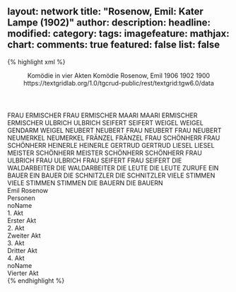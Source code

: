 layout: network
title: "Rosenow, Emil: Kater Lampe (1902)"
author:
description:
headline:
modified:
category:
tags:
imagefeature:
mathjax:
chart:
comments: true
featured: false
list: false
---
{% highlight xml %}
<?xml-model href="https://raw.githubusercontent.com/DLiNa/project/master/rules/lina.rnc"?><?xml-model href="https://raw.githubusercontent.com/DLiNa/project/master/rules/lina.sch"?>
<play xmlns="http://lina.digital">
  <header>
    <title>Kater Lampe</title>
    <subtitle>Komödie in vier Akten</subtitle>
    <genretitle>Komödie</genretitle>
    <author>Rosenow, Emil</author>
    <date type="print" when="1906">1906</date>
    <date type="premiere" when="1902">1902</date>
    <date type="written" when="1900">1900</date>
    <source>https://textgridlab.org/1.0/tgcrud-public/rest/textgrid:tgw6.0/data</source>
  </header>
  <personae>
    <character>
      <name>FRAU ERMISCHER</name>
      <alias xml:id="frau_ermischer">
        <name>FRAU ERMISCHER</name>
      </alias>
    </character>
    <character>
      <name>MAARI</name>
      <alias xml:id="maari">
        <name>MAARI</name>
      </alias>
    </character>
    <character>
      <name>ERMISCHER</name>
      <alias xml:id="ermischer">
        <name>ERMISCHER</name>
      </alias>
    </character>
    <character>
      <name>ULBRICH</name>
      <alias xml:id="ulbrich">
        <name>ULBRICH</name>
      </alias>
    </character>
    <character>
      <name>SEIFERT</name>
      <alias xml:id="seifert">
        <name>SEIFERT</name>
      </alias>
    </character>
    <character>
      <name>WEIGEL</name>
      <alias xml:id="weigel">
        <name>WEIGEL</name>
      </alias>
      <alias xml:id="gendarm_weigel">
        <name>GENDARM WEIGEL</name>
      </alias>
    </character>
    <character>
      <name>NEUBERT</name>
      <alias xml:id="neubert">
        <name>NEUBERT</name>
      </alias>
    </character>
    <character>
      <name>FRAU NEUBERT</name>
      <alias xml:id="frau_neubert">
        <name>FRAU NEUBERT</name>
      </alias>
    </character>
    <character>
      <name>NEUMERKEL</name>
      <alias xml:id="neumerkel">
        <name>NEUMERKEL</name>
      </alias>
    </character>
    <character>
      <name>FRÄNZEL</name>
      <alias xml:id="fränzel">
        <name>FRÄNZEL</name>
      </alias>
    </character>
    <character>
      <name>FRAU SCHÖNHERR</name>
      <alias xml:id="frau_schönherr">
        <name>FRAU SCHÖNHERR</name>
      </alias>
    </character>
    <character>
      <name>HEINERLE</name>
      <alias xml:id="heinerle">
        <name>HEINERLE</name>
      </alias>
    </character>
    <character>
      <name>GERTRUD</name>
      <alias xml:id="gertrud">
        <name>GERTRUD</name>
      </alias>
    </character>
    <character>
      <name>LIESEL</name>
      <alias xml:id="liesel">
        <name>LIESEL</name>
      </alias>
    </character>
    <character>
      <name>MEISTER SCHÖNHERR</name>
      <alias xml:id="meister_schönherr">
        <name>MEISTER SCHÖNHERR</name>
      </alias>
      <alias xml:id="schönherr">
        <name>SCHÖNHERR</name>
      </alias>
    </character>
    <character>
      <name>FRAU ULBRICH</name>
      <alias xml:id="frau_ulbrich">
        <name>FRAU ULBRICH</name>
      </alias>
    </character>
    <character>
      <name>FRAU SEIFERT</name>
      <alias xml:id="frau_seifert">
        <name>FRAU SEIFERT</name>
      </alias>
    </character>
    <character>
      <name>DIE WALDARBEITER</name>
      <alias xml:id="die_waldarbeiter">
        <name>DIE WALDARBEITER</name>
      </alias>
    </character>
    <character>
      <name>DIE LEUTE</name>
      <alias xml:id="die_leute">
        <name>DIE LEUTE</name>
      </alias>
      <alias xml:id="zurufe">
        <name>ZURUFE</name>
      </alias>
    </character>
    <character>
      <name>EIN BAUER</name>
      <alias xml:id="ein_bauer">
        <name>EIN BAUER</name>
      </alias>
    </character>
    <character>
      <name>DIE SCHNITZLER</name>
      <alias xml:id="die_schnitzler">
        <name>DIE SCHNITZLER</name>
      </alias>
    </character>
    <character>
      <name>VIELE STIMMEN</name>
      <alias xml:id="viele_stimmen">
        <name>VIELE STIMMEN</name>
      </alias>
      <alias xml:id="stimmen">
        <name>STIMMEN</name>
      </alias>
    </character>
    <character>
      <name>DIE BAUERN</name>
      <alias xml:id="die_bauern">
        <name>DIE BAUERN</name>
      </alias>
    </character>
  </personae>
  <text>
    <div>
      <head>Emil Rosenow</head>
    </div>
    <div>
      <head>Personen</head>
      <div>
        <head>noName</head>
      </div>
    </div>
    <div>
      <head>1. Akt</head>
      <div>
        <head>Erster Akt</head>
        <sp who="#frau_ermischer">
          <amount n="71" unit="speech_acts"/>
          <amount n="1241" unit="words"/>
          <amount n="43" unit="lines"/>
          <amount n="6753" unit="chars"/>
        </sp>
        <sp who="#maari">
          <amount n="16" unit="speech_acts"/>
          <amount n="125" unit="words"/>
          <amount n="11" unit="lines"/>
          <amount n="698" unit="chars"/>
        </sp>
        <sp who="#frau_ermischer #frau_neubert">
          <amount n="1" unit="speech_acts"/>
          <amount n="5" unit="words"/>
          <amount n="1" unit="lines"/>
          <amount n="22" unit="chars"/>
        </sp>
        <sp who="#ermischer">
          <amount n="104" unit="speech_acts"/>
          <amount n="1379" unit="words"/>
          <amount n="80" unit="lines"/>
          <amount n="8115" unit="chars"/>
        </sp>
        <sp who="#frau_ermischer #maari">
          <amount n="1" unit="speech_acts"/>
        </sp>
        <sp who="#ulbrich">
          <amount n="19" unit="speech_acts"/>
          <amount n="476" unit="words"/>
          <amount n="6" unit="lines"/>
          <amount n="2755" unit="chars"/>
        </sp>
        <sp who="#frau_ermischer #ermischer">
          <amount n="6" unit="speech_acts"/>
          <amount n="14" unit="words"/>
          <amount n="3" unit="lines"/>
          <amount n="93" unit="chars"/>
        </sp>
        <sp who="#frau_ermischer #ermischer">
          <amount n="3" unit="speech_acts"/>
          <amount n="7" unit="words"/>
          <amount n="1" unit="lines"/>
          <amount n="40" unit="chars"/>
        </sp>
        <sp who="#seifert">
          <amount n="28" unit="speech_acts"/>
          <amount n="356" unit="words"/>
          <amount n="13" unit="lines"/>
          <amount n="2206" unit="chars"/>
        </sp>
        <sp who="#weigel">
          <amount n="26" unit="speech_acts"/>
          <amount n="571" unit="words"/>
          <amount n="11" unit="lines"/>
          <amount n="3304" unit="chars"/>
        </sp>
        <sp who="#neubert">
          <amount n="33" unit="speech_acts"/>
          <amount n="448" unit="words"/>
          <amount n="21" unit="lines"/>
          <amount n="2601" unit="chars"/>
        </sp>
        <sp who="#frau_neubert">
          <amount n="16" unit="speech_acts"/>
          <amount n="341" unit="words"/>
          <amount n="8" unit="lines"/>
          <amount n="1909" unit="chars"/>
        </sp>
        <sp who="#frau_ermischer #frau_neubert">
          <amount n="1" unit="speech_acts"/>
        </sp>
        <sp who="#neubert #frau_neubert">
          <amount n="2" unit="speech_acts"/>
        </sp>
        <sp who="#neumerkel">
          <amount n="13" unit="speech_acts"/>
          <amount n="292" unit="words"/>
          <amount n="6" unit="lines"/>
          <amount n="1719" unit="chars"/>
        </sp>
      </div>
    </div>
    <div>
      <head>2. Akt</head>
      <div>
        <head>Zweiter Akt</head>
        <sp who="#gertrud #heinerle #fränzel #liesel">
          <amount n="1" unit="speech_acts"/>
          <amount n="102" unit="words"/>
          <amount n="16" unit="lines"/>
          <amount n="496" unit="chars"/>
        </sp>
        <sp who="#fränzel">
          <amount n="1" unit="speech_acts"/>
          <amount n="6" unit="words"/>
          <amount n="1" unit="lines"/>
          <amount n="33" unit="chars"/>
        </sp>
        <sp who="#frau_schönherr">
          <amount n="39" unit="speech_acts"/>
          <amount n="603" unit="words"/>
          <amount n="18" unit="lines"/>
          <amount n="3271" unit="chars"/>
        </sp>
        <sp who="#heinerle">
          <amount n="5" unit="speech_acts"/>
          <amount n="88" unit="words"/>
          <amount n="3" unit="lines"/>
          <amount n="446" unit="chars"/>
        </sp>
        <sp who="#gertrud">
          <amount n="9" unit="speech_acts"/>
          <amount n="67" unit="words"/>
          <amount n="8" unit="lines"/>
          <amount n="382" unit="chars"/>
        </sp>
        <sp who="#neumerkel">
          <amount n="34" unit="speech_acts"/>
          <amount n="539" unit="words"/>
          <amount n="20" unit="lines"/>
          <amount n="3062" unit="chars"/>
        </sp>
        <sp who="#frau_schönherr #frau_neubert #frau_ulbrich">
          <amount n="1" unit="speech_acts"/>
          <amount n="3" unit="words"/>
          <amount n="1" unit="lines"/>
          <amount n="13" unit="chars"/>
        </sp>
        <sp who="#ulbrich">
          <amount n="14" unit="speech_acts"/>
          <amount n="220" unit="words"/>
          <amount n="9" unit="lines"/>
          <amount n="1247" unit="chars"/>
        </sp>
        <sp who="#frau_seifert #seifert #frau_ulbrich #ulbrich #weigel #ermischer #neubert #frau_schönherr #schönherr">
          <amount n="1" unit="speech_acts"/>
        </sp>
        <sp who="#meister_schönherr">
          <amount n="1" unit="speech_acts"/>
          <amount n="19" unit="words"/>
          <amount n="123" unit="chars"/>
        </sp>
        <sp who="#schönherr">
          <amount n="40" unit="speech_acts"/>
          <amount n="624" unit="words"/>
          <amount n="26" unit="lines"/>
          <amount n="3533" unit="chars"/>
        </sp>
        <sp who="#schönherr #ulbrich">
          <amount n="1" unit="speech_acts"/>
        </sp>
        <sp who="#schönherr #frau_schönherr">
          <amount n="2" unit="speech_acts"/>
          <amount n="18" unit="words"/>
          <amount n="2" unit="lines"/>
          <amount n="89" unit="chars"/>
        </sp>
        <sp who="#neubert">
          <amount n="18" unit="speech_acts"/>
          <amount n="245" unit="words"/>
          <amount n="12" unit="lines"/>
          <amount n="1446" unit="chars"/>
        </sp>
        <sp who="#frau_neubert">
          <amount n="8" unit="speech_acts"/>
          <amount n="341" unit="words"/>
          <amount n="3" unit="lines"/>
          <amount n="1934" unit="chars"/>
        </sp>
        <sp who="#schönherr #frau_schönherr #neumerkel">
          <amount n="1" unit="speech_acts"/>
        </sp>
        <sp who="#frau_ulbrich">
          <amount n="8" unit="speech_acts"/>
          <amount n="116" unit="words"/>
          <amount n="5" unit="lines"/>
          <amount n="649" unit="chars"/>
        </sp>
        <sp who="#ermischer">
          <amount n="19" unit="speech_acts"/>
          <amount n="282" unit="words"/>
          <amount n="14" unit="lines"/>
          <amount n="1720" unit="chars"/>
        </sp>
        <sp who="#gendarm_weigel">
          <amount n="1" unit="speech_acts"/>
          <amount n="3" unit="words"/>
          <amount n="1" unit="lines"/>
          <amount n="16" unit="chars"/>
        </sp>
        <sp who="#weigel">
          <amount n="18" unit="speech_acts"/>
          <amount n="350" unit="words"/>
          <amount n="12" unit="lines"/>
          <amount n="1984" unit="chars"/>
        </sp>
        <sp who="#schönherr #frau_schönherr #neumerkel #gertrud #heinerle #fränzel #liesel">
          <amount n="1" unit="speech_acts"/>
        </sp>
        <sp who="#seifert">
          <amount n="3" unit="speech_acts"/>
          <amount n="34" unit="words"/>
          <amount n="1" unit="lines"/>
          <amount n="217" unit="chars"/>
        </sp>
      </div>
    </div>
    <div>
      <head>3. Akt</head>
      <div>
        <head>Dritter Akt</head>
        <sp who="#frau_seifert">
          <amount n="125" unit="speech_acts"/>
          <amount n="1859" unit="words"/>
          <amount n="81" unit="lines"/>
          <amount n="10033" unit="chars"/>
        </sp>
        <sp who="#ermischer">
          <amount n="12" unit="speech_acts"/>
          <amount n="203" unit="words"/>
          <amount n="9" unit="lines"/>
          <amount n="1162" unit="chars"/>
        </sp>
        <sp who="#seifert">
          <amount n="79" unit="speech_acts"/>
          <amount n="1062" unit="words"/>
          <amount n="58" unit="lines"/>
          <amount n="5953" unit="chars"/>
        </sp>
        <sp who="#frau_seifert #seifert">
          <amount n="8" unit="speech_acts"/>
          <amount n="70" unit="words"/>
          <amount n="7" unit="lines"/>
          <amount n="387" unit="chars"/>
        </sp>
        <sp who="#frau_schönherr">
          <amount n="13" unit="speech_acts"/>
          <amount n="249" unit="words"/>
          <amount n="7" unit="lines"/>
          <amount n="1337" unit="chars"/>
        </sp>
        <sp who="#neubert">
          <amount n="14" unit="speech_acts"/>
          <amount n="398" unit="words"/>
          <amount n="6" unit="lines"/>
          <amount n="2259" unit="chars"/>
        </sp>
        <sp who="#weigel">
          <amount n="66" unit="speech_acts"/>
          <amount n="1038" unit="words"/>
          <amount n="42" unit="lines"/>
          <amount n="6007" unit="chars"/>
        </sp>
        <sp who="#ulbrich">
          <amount n="24" unit="speech_acts"/>
          <amount n="368" unit="words"/>
          <amount n="18" unit="lines"/>
          <amount n="1887" unit="chars"/>
        </sp>
        <sp who="#frau_ulbrich">
          <amount n="3" unit="speech_acts"/>
          <amount n="27" unit="words"/>
          <amount n="3" unit="lines"/>
          <amount n="176" unit="chars"/>
        </sp>
        <sp who="#frau_ulbrich #ulbrich">
          <amount n="1" unit="speech_acts"/>
          <amount n="13" unit="words"/>
          <amount n="1" unit="lines"/>
          <amount n="56" unit="chars"/>
        </sp>
        <sp who="#frau_ulbrich #ulbrich #weigel">
          <amount n="2" unit="speech_acts"/>
          <amount n="35" unit="words"/>
          <amount n="1" unit="lines"/>
          <amount n="216" unit="chars"/>
        </sp>
        <sp who="#neumerkel">
          <amount n="7" unit="speech_acts"/>
          <amount n="101" unit="words"/>
          <amount n="2" unit="lines"/>
          <amount n="613" unit="chars"/>
        </sp>
        <sp who="#frau_seifert #seifert #frau_ulbrich #ulbrich #weigel #ermischer #neubert #frau_schönherr">
          <amount n="1" unit="speech_acts"/>
        </sp>
        <sp who="#frau_seifert #seifert #frau_ulbrich #ulbrich #weigel #ermischer #neubert #frau_schönherr">
          <amount n="1" unit="speech_acts"/>
          <amount n="2" unit="words"/>
          <amount n="1" unit="lines"/>
          <amount n="13" unit="chars"/>
        </sp>
      </div>
    </div>
    <div>
      <head>4. Akt</head>
      <div>
        <head>noName</head>
        <div>
          <head>Vierter Akt</head>
          <sp who="#schönherr">
            <amount n="29" unit="speech_acts"/>
            <amount n="476" unit="words"/>
            <amount n="17" unit="lines"/>
            <amount n="2736" unit="chars"/>
          </sp>
          <sp who="#frau_ulbrich">
            <amount n="6" unit="speech_acts"/>
            <amount n="81" unit="words"/>
            <amount n="4" unit="lines"/>
            <amount n="418" unit="chars"/>
          </sp>
          <sp who="#frau_ulbrich #die_waldarbeiter">
            <amount n="1" unit="speech_acts"/>
            <amount n="14" unit="words"/>
            <amount n="1" unit="lines"/>
            <amount n="68" unit="chars"/>
          </sp>
          <sp who="#ulbrich">
            <amount n="24" unit="speech_acts"/>
            <amount n="255" unit="words"/>
            <amount n="18" unit="lines"/>
            <amount n="1466" unit="chars"/>
          </sp>
          <sp who="#schönherr #ermischer #die_waldarbeiter #seifert #neubert">
            <amount n="1" unit="speech_acts"/>
            <amount n="8" unit="words"/>
            <amount n="1" unit="lines"/>
            <amount n="39" unit="chars"/>
          </sp>
          <sp who="#ermischer">
            <amount n="40" unit="speech_acts"/>
            <amount n="468" unit="words"/>
            <amount n="27" unit="lines"/>
            <amount n="2826" unit="chars"/>
          </sp>
          <sp who="#die_leute">
            <amount n="2" unit="speech_acts"/>
            <amount n="6" unit="words"/>
            <amount n="2" unit="lines"/>
            <amount n="28" unit="chars"/>
          </sp>
          <sp who="#seifert">
            <amount n="8" unit="speech_acts"/>
            <amount n="103" unit="words"/>
            <amount n="5" unit="lines"/>
            <amount n="547" unit="chars"/>
          </sp>
          <sp who="#ein_bauer">
            <amount n="1" unit="speech_acts"/>
            <amount n="16" unit="words"/>
            <amount n="114" unit="chars"/>
          </sp>
          <sp who="#neubert">
            <amount n="30" unit="speech_acts"/>
            <amount n="592" unit="words"/>
            <amount n="13" unit="lines"/>
            <amount n="3552" unit="chars"/>
          </sp>
          <sp who="#die_schnitzler">
            <amount n="1" unit="speech_acts"/>
            <amount n="17" unit="words"/>
            <amount n="1" unit="lines"/>
            <amount n="87" unit="chars"/>
          </sp>
          <sp who="#zurufe">
            <amount n="1" unit="speech_acts"/>
            <amount n="4" unit="words"/>
            <amount n="1" unit="lines"/>
            <amount n="29" unit="chars"/>
          </sp>
          <sp who="#weigel">
            <amount n="33" unit="speech_acts"/>
            <amount n="582" unit="words"/>
            <amount n="16" unit="lines"/>
            <amount n="3529" unit="chars"/>
          </sp>
          <sp who="#viele_stimmen">
            <amount n="1" unit="speech_acts"/>
            <amount n="4" unit="words"/>
            <amount n="1" unit="lines"/>
            <amount n="27" unit="chars"/>
          </sp>
          <sp who="#neumerkel">
            <amount n="16" unit="speech_acts"/>
            <amount n="239" unit="words"/>
            <amount n="10" unit="lines"/>
            <amount n="1330" unit="chars"/>
          </sp>
          <sp who="#die_waldarbeiter #die_bauern #ein_bauer">
            <amount n="1" unit="speech_acts"/>
            <amount n="18" unit="words"/>
            <amount n="1" unit="lines"/>
            <amount n="97" unit="chars"/>
          </sp>
          <sp who="#ermischer">
            <amount n="1" unit="speech_acts"/>
            <amount n="23" unit="words"/>
            <amount n="122" unit="chars"/>
          </sp>
          <sp who="#die_bauern #ein_bauer">
            <amount n="4" unit="speech_acts"/>
            <amount n="67" unit="words"/>
            <amount n="3" unit="lines"/>
            <amount n="362" unit="chars"/>
          </sp>
          <sp who="#die_waldarbeiter #die_schnitzler">
            <amount n="1" unit="speech_acts"/>
            <amount n="18" unit="words"/>
            <amount n="1" unit="lines"/>
            <amount n="83" unit="chars"/>
          </sp>
          <sp who="#frau_seifert #seifert">
            <amount n="1" unit="speech_acts"/>
          </sp>
          <sp who="#stimmen">
            <amount n="1" unit="speech_acts"/>
            <amount n="21" unit="words"/>
            <amount n="1" unit="lines"/>
            <amount n="97" unit="chars"/>
          </sp>
          <sp who="#frau_seifert">
            <amount n="1" unit="speech_acts"/>
            <amount n="12" unit="words"/>
            <amount n="1" unit="lines"/>
            <amount n="62" unit="chars"/>
          </sp>
          <sp who="#frau_seifert">
            <amount n="8" unit="speech_acts"/>
            <amount n="151" unit="words"/>
            <amount n="5" unit="lines"/>
            <amount n="857" unit="chars"/>
          </sp>
          <sp who="#frau_seifert #seifert #frau_ulbrich #ulbrich #weigel #ermischer #neubert #frau_schönherr #schönherr #die_waldarbeiter #die_schnitzler #die_bauern #ein_bauer #neumerkel">
            <amount n="1" unit="speech_acts"/>
            <amount n="1" unit="words"/>
            <amount n="1" unit="lines"/>
            <amount n="5" unit="chars"/>
          </sp>
          <sp who="#frau_ulbrich #ulbrich">
            <amount n="1" unit="speech_acts"/>
            <amount n="13" unit="words"/>
            <amount n="1" unit="lines"/>
            <amount n="91" unit="chars"/>
          </sp>
        </div>
      </div>
    </div>
  </text>
</play>
{% endhighlight %}